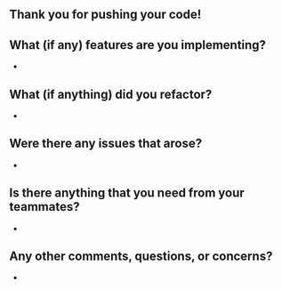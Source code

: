 ## Thank you for pushing your code!

## What (if any) features are you implementing?
+


## What (if anything) did you refactor?
+


## Were there any issues that arose?
+


## Is there anything that you need from your teammates?
+


## Any other comments, questions, or concerns?
+
